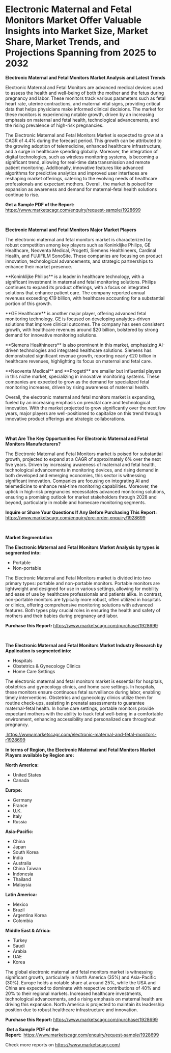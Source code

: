 <p><h1>Electronic Maternal and Fetal Monitors Market Offer Valuable Insights into Market Size, Market Share, Market Trends, and Projections Spanning from 2025 to 2032</h1></p><p><strong>Electronic Maternal and Fetal Monitors Market Analysis and Latest Trends</strong></p>
<p><p>Electronic Maternal and Fetal Monitors are advanced medical devices used to assess the health and well-being of both the mother and the fetus during pregnancy and labor. These monitors track various parameters such as fetal heart rate, uterine contractions, and maternal vital signs, providing critical data that helps physicians make informed clinical decisions. The market for these monitors is experiencing notable growth, driven by an increasing emphasis on maternal and fetal health, technological advancements, and the rising prevalence of high-risk pregnancies.</p><p>The Electronic Maternal and Fetal Monitors Market is expected to grow at a CAGR of 4.4% during the forecast period. This growth can be attributed to the growing adoption of telemedicine, enhanced healthcare infrastructure, and a surge in healthcare spending globally. Moreover, the integration of digital technologies, such as wireless monitoring systems, is becoming a significant trend, allowing for real-time data transmission and remote patient monitoring. Additionally, innovative features like advanced algorithms for predictive analytics and improved user interfaces are reshaping market offerings, catering to the evolving needs of healthcare professionals and expectant mothers. Overall, the market is poised for expansion as awareness and demand for maternal-fetal health solutions continue to rise.</p></p>
<p><strong>Get a Sample PDF of the Report:&nbsp;</strong> <a href="https://www.marketscagr.com/enquiry/request-sample/1928699?utm_campaign=1126&utm_medium=2&utm_source=Github&utm_content=ia&utm_term=16012025&utm_id=electronic-maternal-and-fetal-monitors">https://www.marketscagr.com/enquiry/request-sample/1928699</a></p>
<p>&nbsp;</p>
<p><strong>Electronic Maternal and Fetal Monitors Major Market Players</strong></p>
<p><p>The electronic maternal and fetal monitors market is characterized by robust competition among key players such as Koninklijke Philips, GE Healthcare, Neoventa Medical, Progetti, Siemens Healthineers, Cardinal Health, and FUJIFILM SonoSite. These companies are focusing on product innovation, technological advancements, and strategic partnerships to enhance their market presence. </p><p>**Koninklijke Philips** is a leader in healthcare technology, with a significant investment in maternal and fetal monitoring solutions. Philips continues to expand its product offerings, with a focus on integrated solutions that enhance patient care. The company reported annual revenues exceeding €19 billion, with healthcare accounting for a substantial portion of this growth.</p><p>**GE Healthcare** is another major player, offering advanced fetal monitoring technology. GE is focused on developing analytics-driven solutions that improve clinical outcomes. The company has seen consistent growth, with healthcare revenues around $20 billion, bolstered by strong demand for innovative monitoring solutions.</p><p>**Siemens Healthineers** is also prominent in this market, emphasizing AI-driven technologies and integrated healthcare solutions. Siemens has demonstrated significant revenue growth, reporting nearly €20 billion in healthcare revenues, highlighting its focus on maternal and fetal care.</p><p>**Neoventa Medical** and **Progetti** are smaller but influential players in this niche market, specializing in innovative monitoring systems. These companies are expected to grow as the demand for specialized fetal monitoring increases, driven by rising awareness of maternal health.</p><p>Overall, the electronic maternal and fetal monitors market is expanding, fueled by an increasing emphasis on prenatal care and technological innovation. With the market projected to grow significantly over the next few years, major players are well-positioned to capitalize on this trend through innovative product offerings and strategic collaborations.</p></p>
<p>&nbsp;</p>
<p><strong>What Are The Key Opportunities For Electronic Maternal and Fetal Monitors Manufacturers?</strong></p>
<p><p>The Electronic Maternal and Fetal Monitors market is poised for substantial growth, projected to expand at a CAGR of approximately 6% over the next five years. Driven by increasing awareness of maternal and fetal health, technological advancements in monitoring devices, and rising demand in both developed and emerging economies, this sector is witnessing significant innovation. Companies are focusing on integrating AI and telemedicine to enhance real-time monitoring capabilities. Moreover, the uptick in high-risk pregnancies necessitates advanced monitoring solutions, ensuring a promising outlook for market stakeholders through 2028 and beyond, particularly in mobile and homecare monitoring segments.</p></p>
<p><strong>Inquire or Share Your Questions If Any Before Purchasing This Report:</strong> <a href="https://www.marketscagr.com/enquiry/pre-order-enquiry/1928699?utm_campaign=1126&utm_medium=2&utm_source=Github&utm_content=ia&utm_term=16012025&utm_id=electronic-maternal-and-fetal-monitors">https://www.marketscagr.com/enquiry/pre-order-enquiry/1928699</a></p>
<p>&nbsp;</p>
<p><strong>Market Segmentation</strong></p>
<p><strong>The Electronic Maternal and Fetal Monitors Market Analysis by types is segmented into:</strong></p>
<p><ul><li>Portable</li><li>Non-portable</li></ul></p>
<p><p>The Electronic Maternal and Fetal Monitors market is divided into two primary types: portable and non-portable monitors. Portable monitors are lightweight and designed for use in various settings, allowing for mobility and ease of use by healthcare professionals and patients alike. In contrast, non-portable monitors are typically more robust, often utilized in hospitals or clinics, offering comprehensive monitoring solutions with advanced features. Both types play crucial roles in ensuring the health and safety of mothers and their babies during pregnancy and labor.</p></p>
<p><strong>Purchase this Report:&nbsp;</strong><a href="https://www.marketscagr.com/purchase/1928699?utm_campaign=1126&utm_medium=2&utm_source=Github&utm_content=ia&utm_term=16012025&utm_id=electronic-maternal-and-fetal-monitors">https://www.marketscagr.com/purchase/1928699</a></p>
<p>&nbsp;</p>
<p><strong>The Electronic Maternal and Fetal Monitors Market Industry Research by Application is segmented into:</strong></p>
<p><ul><li>Hospitals</li><li>Obstetrics & Gynecology Clinics</li><li>Home Care Settings</li></ul></p>
<p><p>The electronic maternal and fetal monitors market is essential for hospitals, obstetrics and gynecology clinics, and home care settings. In hospitals, these monitors ensure continuous fetal surveillance during labor, enabling timely interventions. Obstetrics and gynecology clinics utilize them for routine check-ups, assisting in prenatal assessments to guarantee maternal-fetal health. In home care settings, portable monitors provide expectant mothers with the ability to track fetal well-being in a comfortable environment, enhancing accessibility and personalized care throughout pregnancy.</p></p>
<p><a href="https://www.marketscagr.com/electronic-maternal-and-fetal-monitors-r1928699?utm_campaign=1126&utm_medium=2&utm_source=Github&utm_content=ia&utm_term=16012025&utm_id=electronic-maternal-and-fetal-monitors">&nbsp;https://www.marketscagr.com/electronic-maternal-and-fetal-monitors-r1928699</a></p>
<p><strong>In terms of Region, the Electronic Maternal and Fetal Monitors Market Players available by Region are:</strong></p>
<p>
    <p> <strong> North America: </strong>
        <ul>
            <li>United States</li>
            <li>Canada</li>
        </ul>
        </p> 
    <p> <strong> Europe: </strong>
        <ul>
            <li>Germany</li>
            <li>France</li>
            <li>U.K.</li>
            <li>Italy</li>
            <li>Russia</li>
        </ul>
        </p> 
    <p> <strong> Asia-Pacific: </strong>
        <ul>
            <li>China</li>
            <li>Japan</li>
            <li>South Korea</li>
            <li>India</li>
            <li>Australia</li>
            <li>China Taiwan</li>
            <li>Indonesia</li>
            <li>Thailand</li>
            <li>Malaysia</li>
        </ul>
        </p> 
    <p> <strong> Latin America: </strong>
        <ul>
            <li>Mexico</li>
            <li>Brazil</li>
            <li>Argentina Korea</li>
            <li>Colombia</li>
        </ul>
        </p> 
    <p> <strong> Middle East & Africa: </strong>
        <ul>
            <li>Turkey</li>
            <li>Saudi</li>
            <li>Arabia</li>
            <li>UAE</li>
            <li>Korea</li>
        </ul>
    </p>
    </p>
<p><p>The global electronic maternal and fetal monitors market is witnessing significant growth, particularly in North America (35%) and Asia-Pacific (30%). Europe holds a notable share at around 25%, while the USA and China are expected to dominate with respective contributions of 40% and 20% to their regional markets. Increased healthcare investments, technological advancements, and a rising emphasis on maternal health are driving this expansion. North America is projected to maintain its leadership position due to robust healthcare infrastructure and innovation.</p></p>
<p><strong>Purchase this Report: </strong><a href="https://www.marketscagr.com/purchase/1928699?utm_campaign=1126&utm_medium=2&utm_source=Github&utm_content=ia&utm_term=16012025&utm_id=electronic-maternal-and-fetal-monitors">https://www.marketscagr.com/purchase/1928699</a></p>
<p>&nbsp;<strong>Get a Sample PDF of the Report:&nbsp;&nbsp;</strong><a href="https://www.marketscagr.com/enquiry/request-sample/1928699?utm_campaign=1126&utm_medium=2&utm_source=Github&utm_content=ia&utm_term=16012025&utm_id=electronic-maternal-and-fetal-monitors">https://www.marketscagr.com/enquiry/request-sample/1928699</a></p>
<p><strong></strong></p>
<p>Check more reports on <a href="https://www.marketscagr.com/?utm_campaign=1126&utm_medium=2&utm_source=Github&utm_content=ia&utm_term=16012025&utm_id=electronic-maternal-and-fetal-monitors">https://www.marketscagr.com/</a></p>